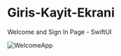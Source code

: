 # Giris-Kayit-Ekrani
Welcome and Sign In Page - SwiftUI

![WelcomeApp](https://user-images.githubusercontent.com/98979530/161387588-0428177e-4222-4ab6-9f57-ed31ac59f5cf.gif)
